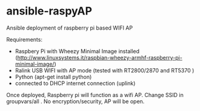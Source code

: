 ansible-raspyAP
===================

Ansible deployment of raspberry pi based WIFI AP



Requirements:

- Raspbery Pi with Wheezy Minimal Image installed (http://www.linuxsystems.it/raspbian-wheezy-armhf-raspberry-pi-minimal-image/)
- Ralink USB WIFI with AP mode (tested with RT2800/2870 and RT5370 )
- Python (apt-get install python)
- connected to DHCP internet connection (uplink)

Once deployed, Raspberry pi will function as a wifi AP. Change SSID in groupvars/all . No encryption/security, AP will be open.
